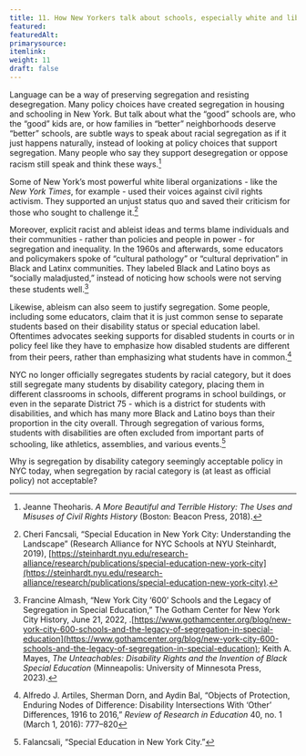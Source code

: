 ```yaml
---
title: 11. How New Yorkers talk about schools, especially white and liberal and nondisabled New Yorkers, has justified and obscured rather than challenged segregation.
featured: 
featuredAlt:
primarysource: 
itemlink: 
weight: 11
draft: false
---
```


Language can be a way of preserving segregation and resisting desegregation. Many policy choices have created segregation in housing and schooling in New York. But talk about what the “good” schools are, who the “good” kids are, or how families in “better” neighborhoods deserve “better” schools, are subtle ways to speak about racial segregation as if it just happens naturally, instead of looking at policy choices that support segregation. Many people who say they support desegregation or oppose racism still speak and think these ways.[^59]

Some of New York’s most powerful white liberal organizations - like the *New York Times*, for example - used their voices against civil rights activism. They supported an unjust status quo and saved their criticism for those who sought to challenge it.[^60]

Moreover, explicit racist and ableist ideas and terms blame individuals and their communities - rather than policies and people in power - for segregation and inequality. In the 1960s and afterwards, some educators and policymakers spoke of “cultural pathology” or “cultural deprivation” in Black and Latinx communities. They labeled Black and Latino boys as “socially maladjusted,” instead of noticing how schools were not serving these students well.[^61]

Likewise, ableism can also seem to justify segregation. Some people, including some educators, claim that it is just common sense to separate students based on their disability status or special education label. Oftentimes advocates seeking supports for disabled students in courts or in policy feel like they have to emphasize how disabled students are different from their peers, rather than emphasizing what students have in common.[^62]

NYC no longer officially segregates students by racial category, but it does still segregate many students by disability category, placing them in different classrooms in schools, different programs in school buildings, or even in the separate District 75 - which is a district for students with disabilities, and which has many more Black and Latino boys than their proportion in the city overall. Through segregation of various forms, students with disabilities are often excluded from important parts of schooling, like athletics, assemblies, and various events.[^63]

Why is segregation by disability category seemingly acceptable policy in NYC today, when segregation by racial category is (at least as official policy) not acceptable?

[^59]: Jeanne Theoharis. *A More Beautiful and Terrible History: The Uses and Misuses of Civil Rights History* (Boston: Beacon Press, 2018).

[^60]: Cheri Fancsali, “Special Education in New York City: Understanding the Landscape” (Research Alliance for NYC Schools at NYU Steinhardt, 2019), [https://steinhardt.nyu.edu/research-alliance/research/publications/special-education-new-york-city](https://steinhardt.nyu.edu/research-alliance/research/publications/special-education-new-york-city).

[^61]: Francine Almash, “New York City ‘600’ Schools and the Legacy of Segregation in Special Education,” The Gotham Center for New York City History, June 21, 2022, .[https://www.gothamcenter.org/blog/new-york-city-600-schools-and-the-legacy-of-segregation-in-special-education](https://www.gothamcenter.org/blog/new-york-city-600-schools-and-the-legacy-of-segregation-in-special-education); Keith A. Mayes, *The Unteachables: Disability Rights and the Invention of Black Special Education* (Minneapolis: University of Minnesota Press, 2023).

[^62]: Alfredo J. Artiles, Sherman Dorn, and Aydin Bal, “Objects of Protection, Enduring Nodes of Difference: Disability Intersections With ‘Other’ Differences, 1916 to 2016,” *Review of Research in Education* 40, no. 1 (March 1, 2016): 777–820

[^63]: Falancsali, “Special Education in New York City.”
